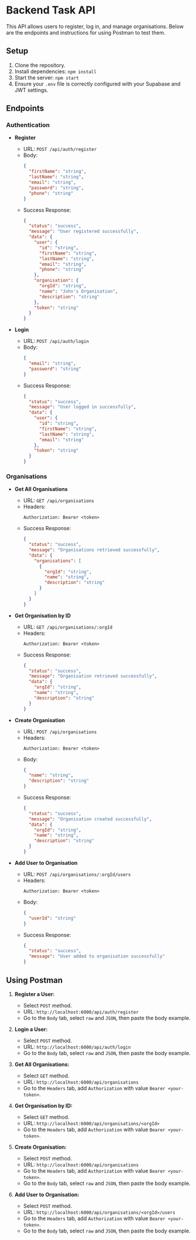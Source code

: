 # Backend Task API

This API allows users to register, log in, and manage organisations. Below are the endpoints and instructions for using Postman to test them.

## Setup

1. Clone the repository.
2. Install dependencies: `npm install`
3. Start the server: `npm start`
4. Ensure your `.env` file is correctly configured with your Supabase and JWT settings.

## Endpoints

### Authentication

- **Register**
  - URL: `POST /api/auth/register`
  - Body:
    ```json
    {
      "firstName": "string",
      "lastName": "string",
      "email": "string",
      "password": "string",
      "phone": "string"
    }
    ```
  - Success Response:
    ```json
    {
      "status": "success",
      "message": "User registered successfully",
      "data": {
        "user": {
          "id": "string",
          "firstName": "string",
          "lastName": "string",
          "email": "string",
          "phone": "string"
        },
        "organisation": {
          "orgId": "string",
          "name": "John's Organisation",
          "description": "string"
        },
        "token": "string"
      }
    }
    ```

- **Login**
  - URL: `POST /api/auth/login`
  - Body:
    ```json
    {
      "email": "string",
      "password": "string"
    }
    ```
  - Success Response:
    ```json
    {
      "status": "success",
      "message": "User logged in successfully",
      "data": {
        "user": {
          "id": "string",
          "firstName": "string",
          "lastName": "string",
          "email": "string"
        },
        "token": "string"
      }
    }
    ```

### Organisations

- **Get All Organisations**
  - URL: `GET /api/organisations`
  - Headers:
    ```
    Authorization: Bearer <token>
    ```
  - Success Response:
    ```json
    {
      "status": "success",
      "message": "Organisations retrieved successfully",
      "data": {
        "organisations": [
          {
            "orgId": "string",
            "name": "string",
            "description": "string"
          }
        ]
      }
    }
    ```

- **Get Organisation by ID**
  - URL: `GET /api/organisations/:orgId`
  - Headers:
    ```
    Authorization: Bearer <token>
    ```
  - Success Response:
    ```json
    {
      "status": "success",
      "message": "Organisation retrieved successfully",
      "data": {
        "orgId": "string",
        "name": "string",
        "description": "string"
      }
    }
    ```

- **Create Organisation**
  - URL: `POST /api/organisations`
  - Headers:
    ```
    Authorization: Bearer <token>
    ```
  - Body:
    ```json
    {
      "name": "string",
      "description": "string"
    }
    ```
  - Success Response:
    ```json
    {
      "status": "success",
      "message": "Organisation created successfully",
      "data": {
        "orgId": "string",
        "name": "string",
        "description": "string"
      }
    }
    ```

- **Add User to Organisation**
  - URL: `POST /api/organisations/:orgId/users`
  - Headers:
    ```
    Authorization: Bearer <token>
    ```
  - Body:
    ```json
    {
      "userId": "string"
    }
    ```
  - Success Response:
    ```json
    {
      "status": "success",
      "message": "User added to organisation successfully"
    }
    ```

## Using Postman

1. **Register a User:**
   - Select `POST` method.
   - URL: `http://localhost:6000/api/auth/register`
   - Go to the `Body` tab, select `raw` and `JSON`, then paste the body example.

2. **Login a User:**
   - Select `POST` method.
   - URL: `http://localhost:6000/api/auth/login`
   - Go to the `Body` tab, select `raw` and `JSON`, then paste the body example.

3. **Get All Organisations:**
   - Select `GET` method.
   - URL: `http://localhost:6000/api/organisations`
   - Go to the `Headers` tab, add `Authorization` with value `Bearer <your-token>`.

4. **Get Organisation by ID:**
   - Select `GET` method.
   - URL: `http://localhost:6000/api/organisations/<orgId>`
   - Go to the `Headers` tab, add `Authorization` with value `Bearer <your-token>`.

5. **Create Organisation:**
   - Select `POST` method.
   - URL: `http://localhost:6000/api/organisations`
   - Go to the `Headers` tab, add `Authorization` with value `Bearer <your-token>`.
   - Go to the `Body` tab, select `raw` and `JSON`, then paste the body example.

6. **Add User to Organisation:**
   - Select `POST` method.
   - URL: `http://localhost:6000/api/organisations/<orgId>/users`
   - Go to the `Headers` tab, add `Authorization` with value `Bearer <your-token>`.
   - Go to the `Body` tab, select `raw` and `JSON`, then paste the body example.
